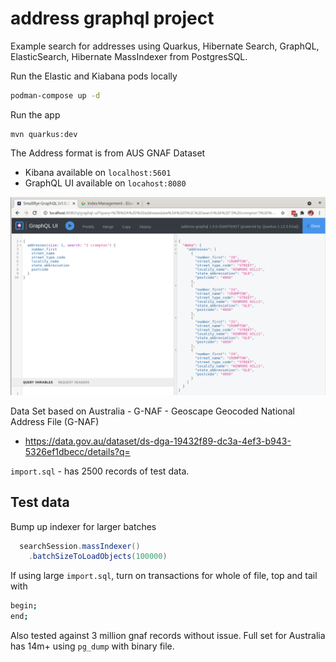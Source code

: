 # address graphql project

Example search for addresses using Quarkus, Hibernate Search, GraphQL, ElasticSearch, Hibernate MassIndexer from PostgresSQL.

Run the Elastic and Kiabana pods locally
```bash
podman-compose up -d
```

Run the app
```aidl
mvn quarkus:dev
```

The Address format is from AUS GNAF Dataset 

- Kibana available on `localhost:5601`
- GraphQL UI available on `locahost:8080`

![grapql-ui.png](images/graphql-ui.png)

Data Set based on Australia - G-NAF - Geoscape Geocoded National Address File (G-NAF)
- https://data.gov.au/dataset/ds-dga-19432f89-dc3a-4ef3-b943-5326ef1dbecc/details?q=

`import.sql` - has 2500 records of test data.

## Test data

Bump up indexer for larger batches
```java
  searchSession.massIndexer()
    .batchSizeToLoadObjects(100000)
```

If using large `import.sql`, turn on transactions for whole of file, top and tail with
```bash
begin;
end;
```

Also tested against 3 million gnaf records without issue. Full set for Australia has 14m+ using `pg_dump` with binary file.
